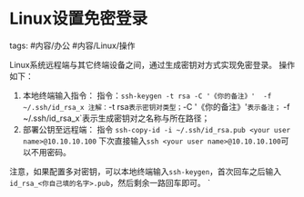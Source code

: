 # Linux设置免密登录

tags: #内容/办公 #内容/Linux/操作 

Linux系统远程端与其它终端设备之间，通过生成密钥对方式实现免密登录。
操作如下：

1. 本地终端输入指令：
	指令：`ssh-keygen -t rsa -C '《你的备注》'  -f  ~/.ssh/id_rsa_x
	注解：`-t rsa`表示密钥对类型；`-C '《你的备注》'`表示备注；` -f  ~/.ssh/id_rsa_x`表示生成密钥对之名称与所在路径；
2. 部署公钥至远程端：
   指令 `ssh-copy-id -i ~/.ssh/id_rsa.pub <your user name>@10.10.10.100`
	下次直接输入`ssh <your user name>@10.10.10.100`可以不用密码。

注意，如果配置多对密钥，可以本地终端输入`ssh-keygen`，首次回车之后输入`id_rsa_<你自己填的名字>.pub`，然后剩余一路回车即可。
`

